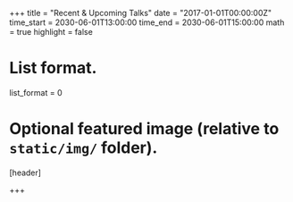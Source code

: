 +++
title = "Recent & Upcoming Talks"
date = "2017-01-01T00:00:00Z"
time_start = 2030-06-01T13:00:00
time_end = 2030-06-01T15:00:00
math = true
highlight = false

# List format.
list_format = 0

# Optional featured image (relative to `static/img/` folder).
[header]

+++
